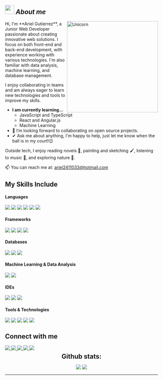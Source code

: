 ## <img src="https://media.giphy.com/media/ObNTw8Uzwy6KQ/giphy.gif" width="30px">&nbsp;***About me***
<img align="right" width=300px alt="Unicorn" src="https://c.tenor.com/GN73MKBawZYAAAAi/busy-cute.gif" />
Hi, I'm **Ariel Gutierrez**, a Junior Web Developer passionate about creating innovative web solutions. I focus on both front-end and back-end development, with experience working with various technologies. I'm also familiar with data analysis, machine learning, and database management.

I enjoy collaborating in teams and am always eager to learn new technologies and tools to improve my skills. 

* **I am currently learning...**
  - JavaScript and TypeScript
  - React and Angular.js
  - Machine Learning
* 👯 I’m looking forward to collaborating on open source projects.
* ✔ Ask me about anything, I'm happy to help, just let me know when the ball is in my court!😉

Outside tech, I enjoy reading novels 📖, painting and sketching 🖌️, listening to music 🎵, and exploring nature 🌴.

📫 You can reach me at: [ariel2411033@hotmail.com](mailto:ariel2411033@hotmail.com)

## My Skills Include

<h4> Languages </h4>
<span> 
  <img src="https://img.shields.io/badge/HTML5-E34F26?style=for-the-badge&logo=html5&logoColor=white">
  <img src="https://img.shields.io/badge/CSS3-1572B6?style=for-the-badge&logo=css3&logoColor=white">
  <img src="https://img.shields.io/badge/JavaScript-F7DF1E?style=for-the-badge&logo=javascript&logoColor=black">
  <img src="https://img.shields.io/badge/Java-ED8B00?style=for-the-badge&logo=java&logoColor=white">
  <img src="https://img.shields.io/badge/PHP-777BB4?style=for-the-badge&logo=php&logoColor=white">
  <img src="https://img.shields.io/badge/Node.js-339933?style=for-the-badge&logo=node.js&logoColor=white">
</span>

<h4> Frameworks </h4>
<span>
  <img src="https://img.shields.io/badge/Bootstrap-563D7C?style=for-the-badge&logo=bootstrap&logoColor=white">
  <img src="https://img.shields.io/badge/Laravel-FF2D20?style=for-the-badge&logo=laravel&logoColor=white">
  <img src="https://img.shields.io/badge/Vue.js-4FC08D?style=for-the-badge&logo=vue.js&logoColor=white">
  <img src="https://img.shields.io/badge/Angular-DD1B16?style=for-the-badge&logo=angular&logoColor=white">
</span>

<h4> Databases </h4>
<span>
  <img src="https://img.shields.io/badge/MySQL-00000F?style=for-the-badge&logo=mysql&logoColor=white">
  <img src="https://img.shields.io/badge/SQL-004B87?style=for-the-badge&logo=microsoft-sql-server&logoColor=white">
  <img src="https://img.shields.io/badge/MongoDB-47A248?style=for-the-badge&logo=mongodb&logoColor=white">
</span>

<h4> Machine Learning & Data Analysis </h4>
<span>
  <img src="https://img.shields.io/badge/Python-3776AB?style=for-the-badge&logo=python&logoColor=white">
  <img src="https://img.shields.io/badge/Pandas-150458?style=for-the-badge&logo=pandas&logoColor=white">
</span>

<h4> IDEs </h4>
<span>
  <img src="https://img.shields.io/badge/Android_Studio-3DDC84?style=for-the-badge&logo=android-studio&logoColor=white">
  <img src="https://img.shields.io/badge/Visual_Studio_Code-0078D4?style=for-the-badge&logo=visual%20studio%20code&logoColor=white">
  <img src="https://img.shields.io/badge/NetBeans-0086D1?style=for-the-badge&logo=netbeans&logoColor=white">
</span>

<h4> Tools & Technologies </h4>
<span>
  <img src="https://img.shields.io/badge/Postman-FF6C37?style=for-the-badge&logo=postman&logoColor=white">
  <img src="https://img.shields.io/badge/PowerBI-F2C811?style=for-the-badge&logo=powerbi&logoColor=white">
  <img src="https://img.shields.io/badge/ChatGPT-4B4B4B?style=for-the-badge&logo=openai&logoColor=white">
  <img src="https://img.shields.io/badge/Microsoft_365-0078D4?style=for-the-badge&logo=microsoft-office&logoColor=white">
  <img src="https://img.shields.io/badge/Orange-FFA500?style=for-the-badge&logo=orange&logoColor=white">
</span>

## Connect with me
<div>
  <a href="https://github.com/ArielMauricio" target="_blank">
    <img src="https://img.shields.io/badge/GitHub-181717?style=for-the-badge&logo=github&logoColor=white">
  </a>
  <a href="https://www.instagram.com/websculturs/" target="_blank">
    <img src="https://img.shields.io/badge/Instagram-E4405F?style=for-the-badge&logo=instagram&logoColor=white">
  </a>
  <a href="https://wa.me/qr/HHJUQNSCRLSVN1" target="_blank">
    <img src="https://img.shields.io/badge/WhatsApp-25D366?style=for-the-badge&logo=whatsapp&logoColor=white">
  </a>
  <a href="https://arielmaurico.github.io/Ariel-Gutierrez/" target="_blank">
    <img src="https://img.shields.io/badge/Website-000000?style=for-the-badge&logo=google-chrome&logoColor=white">
  </a>
   <a href="https://arielmaurico.github.io/webscultors/" target="_blank">
    <img src="https://img.shields.io/badge/Empresa-000000?style=for-the-badge&logo=google-chrome&logoColor=white">
  </a>
</div>

<div align="center">
<h2 align="center" style="margin: 5px 10px;">Github stats:</h2> 

[![](https://github-readme-stats.vercel.app/api?username=ArielMauricio&show_icons=true&theme=tokyonight&hide_border=true&locale=en)](https://github.com/ArielMauricio)
[![](https://github-readme-streak-stats.herokuapp.com/?user=ArielMauricio&theme=tokyonight)](https://github.com/ArielMauricio)
</div>

----


